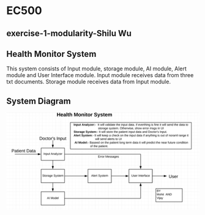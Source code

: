 # EC500

## exercise-1-modularity-Shilu Wu

## Health Monitor System
This system consists of Input module, storage module, AI module, Alert module and User Interface module.
Input module receives data from three txt documents. Storage module receives data from Input module.

## System Diagram
![](https://github.com/ec500-software-engineering/exercise-1-modularity-shiluwu23/blob/master/Health_Monitor_system_diagram.png)
